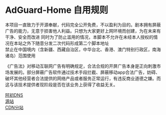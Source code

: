 # AdGuard-Home 自用规则
本项目一直致力于开源奉献，代码完全公开免费，不以盈利为目的。剧本拥有屏蔽广告的能力，无意于损害他人利益。只想为大家更好上网环境而创建，为在未来有干净、安全而改进
同时为了防止滥用的情况，本脚本不允许在未经本人授权的情况在本站之外下随意分发二次代码形成第二个脚本地址
<br>
禁止在中国境内（含新疆、西藏自治区，中华台北、香港、澳门特别行政区，南海诸岛）范围使用

《广告法》对移动互联网广告有明确规定，合法合规的开屏广告本身是正向刺激市场发展的。部分屏蔽广告软件通过技术手段拦截、屏蔽移动app合法广告，妨碍、破坏其他经营者合法提供的网络产品或者服务正常运行，有违反商业道德之嫌。而这与该技术提供者现阶段是否在该业务上获得了收益无关。


 [阿初DNS](https://dns.xhrzg2017.xyz)<br>
 [源站](https://dns.xhrzg2017.xyz/dns-query)<br>
 [CDN分站](https://doh.xhrzg2017.xyz/dns-query)
